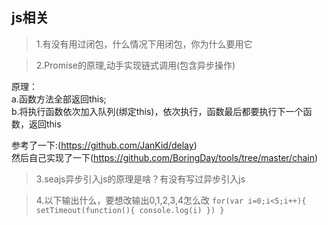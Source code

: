 ## js相关

>1.有没有用过闭包，什么情况下用闭包，你为什么要用它

>2.Promise的原理,动手实现链式调用(包含异步操作)

原理：  
a.函数方法全部返回this;  
b.将执行函数依次加入队列(绑定this)，依次执行，函数最后都要执行下一个函数，返回this  

参考了一下:(https://github.com/JanKid/delay)  
然后自己实现了一下(https://github.com/BoringDay/tools/tree/master/chain) 

>3.seajs异步引入js的原理是啥？有没有写过异步引入js

>4.以下输出什么，要想改输出0,1,2,3,4怎么改
`for(var i=0;i<5;i++){
    setTimeout(function(){
	console.log(i)
})
}`
